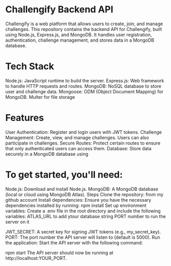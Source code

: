 # Challengify Backend API

Challengify is a web platform that allows users to create, join, and manage challenges. This repository contains the backend API for Challengify, built using Node.js, Express.js, and MongoDB. It handles user registration, authentication, challenge management, and stores data in a MongoDB database.

# Tech Stack
Node.js: JavaScript runtime to build the server.
Express.js: Web framework to handle HTTP requests and routes.
MongoDB: NoSQL database to store user and challenge data.
Mongoose: ODM (Object Document Mapping) for MongoDB.
Multer for file storage

# Features
User Authentication: Register and login users with JWT tokens.
Challenge Management: Create, view, and manage challenges. Users can also participate in challenges.
Secure Routes: Protect certain routes to ensure that only authenticated users can access them.
Database: Store data securely in a MongoDB database using 


# To get started, you'll need:

Node.js: Download and install Node.js.
MongoDB: A MongoDB database (local or cloud using MongoDB Atlas).
Steps
Clone the repository: from my github account 
Install dependencies: Ensure you have the necessary dependencies installed by running:
npm install
Set up environment variables:
      Create a .env file in the root directory and include the following 
      variables: ATLAS_URL to add ytour database string 
      PORT number to run the server on it  


JWT_SECRET: A secret key for signing JWT tokens (e.g., my_secret_key).
PORT: The port number the API server will listen to (default is 5000).
Run the application: Start the API server with the following command:

npm start
The API server should now be running at http://localhost:YOUR_PORT.

